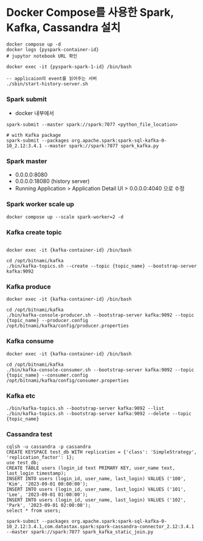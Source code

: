 # Docker Compose를 사용한 Spark, Kafka, Cassandra 설치

```
docker compose up -d
docker logs {pyspark-container-id}
# jupytor notebook URL 확인
```

```
docker exec -it {pyspark-spark-1-id} /bin/bash

-- applicaion의 event를 읽어주는 서버
./sbin/start-history-server.sh
```

### Spark submit

- docker 내부에서

```
spark-submit --master spark://spark:7077 <python_file_location>

# with Kafka package
spark-submit --packages org.apache.spark:spark-sql-kafka-0-10_2.12:3.4.1 --master spark://spark:7077 spark_kafka.py
```

### Spark master

- 0.0.0.0:8080
- 0.0.0.0:18080 (history server)
- Running Application > Application Detail UI > 0.0.0.0:4040 으로 수정

### Spark worker scale up

```
docker compose up --scale spark-worker=2 -d
```

### Kafka create topic

```

docker exec -it {kafka-container-id} /bin/bash

cd /opt/bitnami/kafka
./bin/kafka-topics.sh --create --topic {topic_name} --bootstrap-server kafka:9092

```

### Kafka produce

```
docker exec -it {kafka-container-id} /bin/bash

cd /opt/bitnami/kafka
./bin/kafka-console-producer.sh --bootstrap-server kafka:9092 --topic {topic_name} --producer.config /opt/bitnami/kafka/config/producer.properties
```

### Kafka consume

```
docker exec -it {kafka-container-id} /bin/bash

cd /opt/bitnami/kafka
./bin/kafka-console-consumer.sh --bootstrap-server kafka:9092 --topic {topic_name} --consumer.config /opt/bitnami/kafka/config/consumer.properties
```

### Kafka etc

```
./bin/kafka-topics.sh --bootstrap-server kafka:9092 --list
./bin/kafka-topics.sh --bootstrap-server kafka:9092 --delete --topic {topic_name}
```

### Cassandra test


```
cqlsh -u cassandra -p cassandra
CREATE KEYSPACE test_db WITH replication = {'class': 'SimpleStrategy', 'replication_factor': 1};
use test_db;
CREATE TABLE users (login_id text PRIMARY KEY, user_name text, last_login timestamp);
INSERT INTO users (login_id, user_name, last_login) VALUES ('100', 'Kim', '2023-09-01 00:00:00');
INSERT INTO users (login_id, user_name, last_login) VALUES ('101', 'Lee', '2023-09-01 01:00:00');
INSERT INTO users (login_id, user_name, last_login) VALUES ('102', 'Park', '2023-09-01 02:00:00');
select * from users;
```

```
spark-submit --packages org.apache.spark:spark-sql-kafka-0-10_2.12:3.4.1,com.datastax.spark:spark-cassandra-connector_2.12:3.4.1 --master spark://spark:7077 spark_kafka_static_join.py
```
